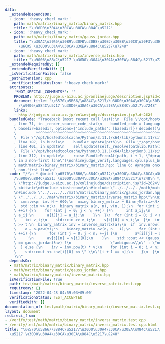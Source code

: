 ```yaml
---
data:
  _extendedDependsOn:
  - icon: ':heavy_check_mark:'
    path: math/matrix/binary_matrix/binary_matrix.hpp
    title: "\u30D0\u30A4\u30CA\u30EA\u884C\u5217"
  - icon: ':heavy_check_mark:'
    path: math/matrix/binary_matrix/gauss_jordan.hpp
    title: "\u30AC\u30A6\u30B9\u30FB\u30B8\u30E7\u30EB\u30C0\u30F3\u306E\u6D88\u53BB\
      \u6CD5 \u30D0\u30A4\u30CA\u30EA\u884C\u5217\u7248"
  - icon: ':heavy_check_mark:'
    path: math/matrix/binary_matrix/inverse_matrix.hpp
    title: "\u9006\u884C\u5217 \u30D0\u30A4\u30CA\u30EA\u884C\u5217\u7248"
  _extendedRequiredBy: []
  _extendedVerifiedWith: []
  _isVerificationFailed: false
  _pathExtension: cpp
  _verificationStatusIcon: ':heavy_check_mark:'
  attributes:
    '*NOT_SPECIAL_COMMENTS*': ''
    PROBLEM: http://judge.u-aizu.ac.jp/onlinejudge/description.jsp?id=2624
    document_title: "\u6570\u5B66/\u884C\u5217/\u30D0\u30A4\u30CA\u30EA\u884C\u5217\
      /\u9006\u884C\u5217 \u30D0\u30A4\u30CA\u30EA\u884C\u5217\u7248"
    links:
    - http://judge.u-aizu.ac.jp/onlinejudge/description.jsp?id=2624
  bundledCode: "Traceback (most recent call last):\n  File \"/opt/hostedtoolcache/Python/3.11.0/x64/lib/python3.11/site-packages/onlinejudge_verify/documentation/build.py\"\
    , line 71, in _render_source_code_stat\n    bundled_code = language.bundle(stat.path,\
    \ basedir=basedir, options={'include_paths': [basedir]}).decode()\n          \
    \         ^^^^^^^^^^^^^^^^^^^^^^^^^^^^^^^^^^^^^^^^^^^^^^^^^^^^^^^^^^^^^^^^^^^^^^^^^^^^^^^^^\n\
    \  File \"/opt/hostedtoolcache/Python/3.11.0/x64/lib/python3.11/site-packages/onlinejudge_verify/languages/cplusplus.py\"\
    , line 187, in bundle\n    bundler.update(path)\n  File \"/opt/hostedtoolcache/Python/3.11.0/x64/lib/python3.11/site-packages/onlinejudge_verify/languages/cplusplus_bundle.py\"\
    , line 401, in update\n    self.update(self._resolve(pathlib.Path(included), included_from=path))\n\
    \  File \"/opt/hostedtoolcache/Python/3.11.0/x64/lib/python3.11/site-packages/onlinejudge_verify/languages/cplusplus_bundle.py\"\
    , line 312, in update\n    raise BundleErrorAt(path, i + 1, \"#pragma once found\
    \ in a non-first line\")\nonlinejudge_verify.languages.cplusplus_bundle.BundleErrorAt:\
    \ math/matrix/binary_matrix/binary_matrix.hpp: line 6: #pragma once found in a\
    \ non-first line\n"
  code: "/*\n * @brief \u6570\u5B66/\u884C\u5217/\u30D0\u30A4\u30CA\u30EA\u884C\u5217\
    /\u9006\u884C\u5217 \u30D0\u30A4\u30CA\u30EA\u884C\u5217\u7248\n */\n#define PROBLEM\
    \ \"http://judge.u-aizu.ac.jp/onlinejudge/description.jsp?id=2624\"\n\n#include\
    \ <bitset>\n#include <iostream>\n\n#include \"../../../../math/matrix/binary_matrix/binary_matrix.hpp\"\
    \n#include \"../../../../math/matrix/binary_matrix/gauss_jordan.hpp\"\n#include\
    \ \"../../../../math/matrix/binary_matrix/inverse_matrix.hpp\"\n\nint main() {\n\
    \  constexpr int N = 600;\n  using binary_matrix = BinaryMatrix<N>;\n  int n;\n\
    \  std::cin >> n;\n  binary_matrix a(n, n), v(n, 1);\n  for (int i = 0; i < n;\
    \ ++i) {\n    for (int j = 0; j < n; ++j) {\n      int a_ij;\n      std::cin >>\
    \ a_ij;\n      a[i][j] = a_ij;\n    }\n  }\n  for (int i = 0; i < n; ++i) {\n\
    \    int v_i;\n    std::cin >> v_i;\n    v[i][0] = v_i;\n  }\n  int t;\n  std::cin\
    \ >> t;\n  binary_matrix inv = inverse_matrix(a);\n  if (inv.nrow() == 0) {\n\
    \    a = a.pow(t);\n    binary_matrix av(n, n + 1);\n    for (int i = 0; i < n;\
    \ ++i) {\n      for (int j = 0; j < n; ++j) {\n        av[i][j] = a[i][j];\n \
    \     }\n      av[i][n] = v[i][0];\n    }\n    std::cout << (gauss_jordan(&a)\
    \ == gauss_jordan(&av) ?\n                  \"ambiguous\\n\" : \"none\\n\");\n\
    \  } else {\n    inv = inv.pow(t) * v;\n    for (int i = 0; i < n; ++i) {\n  \
    \    std::cout << inv[i][0] << \" \\n\"[i + 1 == n];\n    }\n  }\n  return 0;\n\
    }\n"
  dependsOn:
  - math/matrix/binary_matrix/binary_matrix.hpp
  - math/matrix/binary_matrix/gauss_jordan.hpp
  - math/matrix/binary_matrix/inverse_matrix.hpp
  isVerificationFile: true
  path: test/math/matrix/binary_matrix/inverse_matrix.test.cpp
  requiredBy: []
  timestamp: '2022-04-18 04:59:03+09:00'
  verificationStatus: TEST_ACCEPTED
  verifiedWith: []
documentation_of: test/math/matrix/binary_matrix/inverse_matrix.test.cpp
layout: document
redirect_from:
- /verify/test/math/matrix/binary_matrix/inverse_matrix.test.cpp
- /verify/test/math/matrix/binary_matrix/inverse_matrix.test.cpp.html
title: "\u6570\u5B66/\u884C\u5217/\u30D0\u30A4\u30CA\u30EA\u884C\u5217/\u9006\u884C\
  \u5217 \u30D0\u30A4\u30CA\u30EA\u884C\u5217\u7248"
---
```

